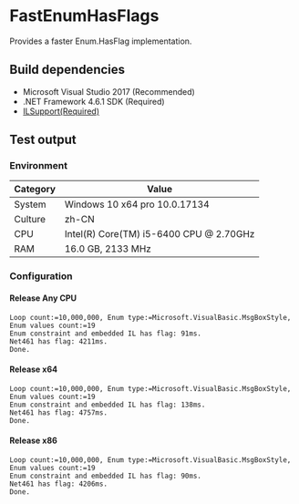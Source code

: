 # FastEnumHasFlags
Provides a faster Enum.HasFlag implementation.

## Build dependencies
- Microsoft Visual Studio 2017 (Recommended)
- .NET Framework 4.6.1 SDK (Required)
- [ILSupport(Required)](https://github.com/ins0mniaque/ILSupport)

## Test output
### Environment
|Category|Value|
|-|-|
|System|Windows 10 x64 pro 10.0.17134|
|Culture|zh-CN|
|CPU|Intel(R) Core(TM) i5-6400 CPU @ 2.70GHz|
|RAM|16.0 GB, 2133 MHz|

### Configuration
#### Release Any CPU
```
Loop count:=10,000,000, Enum type:=Microsoft.VisualBasic.MsgBoxStyle, Enum values count:=19
Enum constraint and embedded IL has flag: 91ms.
Net461 has flag: 4211ms.
Done.
```
#### Release x64
```
Loop count:=10,000,000, Enum type:=Microsoft.VisualBasic.MsgBoxStyle, Enum values count:=19
Enum constraint and embedded IL has flag: 138ms.
Net461 has flag: 4757ms.
Done.
```
#### Release x86
```
Loop count:=10,000,000, Enum type:=Microsoft.VisualBasic.MsgBoxStyle, Enum values count:=19
Enum constraint and embedded IL has flag: 90ms.
Net461 has flag: 4206ms.
Done.
```